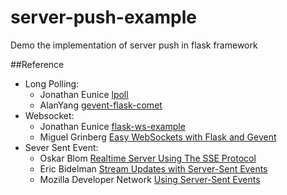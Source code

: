 server-push-example
===================

Demo the implementation of server push in flask framework


##Reference

* Long Polling: 
  * Jonathan Eunice [lpoll](https://bitbucket.org/jeunice/lpoll)
  * AlanYang [gevent-flask-comet](https://bitbucket.org/AlanYang/gevent-flask-comet)
* Websocket: 
  * Jonathan Eunice [flask-ws-example](https://bitbucket.org/jeunice/flask-ws-example)
  * Miguel Grinberg [Easy WebSockets with Flask and Gevent](http://blog.miguelgrinberg.com/post/easy-websockets-with-flask-and-gevent)
* Sever Sent Event: 
  *   Oskar Blom [Realtime Server Using The SSE Protocol](http://flask.pocoo.org/snippets/116/)
  *   Eric Bidelman [Stream Updates with Server-Sent Events](http://www.html5rocks.com/en/tutorials/eventsource/basics/)
  *   Mozilla Developer Network [Using Server-Sent Events](https://developer.mozilla.org/en-US/docs/Server-sent_events/Using_server-sent_events)
